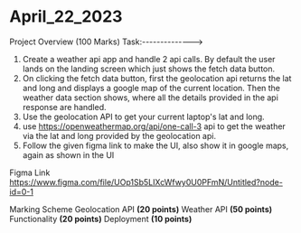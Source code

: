 # April_22_2023

Project Overview (100 Marks)
Task:-------------->

1. Create a weather api app and handle 2 api calls. By default the user lands on the landing screen which just shows the fetch data button.
2. On clicking the fetch data button, first the geolocation api returns the lat and long and displays a google map of the current location. Then the weather data section shows, where all the details provided in the api response are handled.
3. Use the geolocation API to get your current laptop's lat and long.
4. use https://openweathermap.org/api/one-call-3 api to get the weather via the lat and long provided by the geolocation api.
5. Follow the given figma link to make the UI, also show it in google maps, again as shown in the UI

Figma Link
https://www.figma.com/file/UOp1Sb5LIXcWfwy0U0PFmN/Untitled?node-id=0-1


Marking Scheme
Geolocation API **(20 points)**
Weather API **(50 points)**
Functionality **(20 points)**
Deployment **(10 points)**